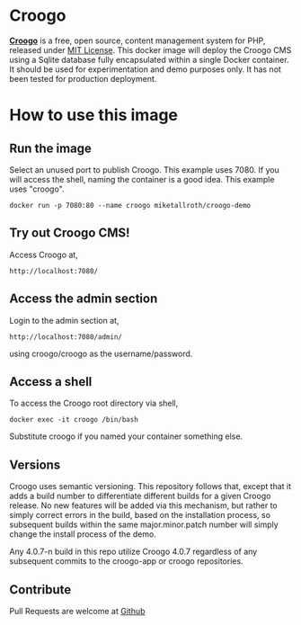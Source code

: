 # Croogo
[**Croogo**](https://croogo.org) is a free, open source, content management system for PHP, released under [MIT License](http://github.com/croogo/croogo/blob/master/LICENSE.txt).
This docker image will deploy the Croogo CMS using a Sqlite database fully encapsulated within a single Docker container. It should be used for experimentation and demo purposes only. It has not been tested for production deployment.

# How to use this image

## Run the image
Select an unused port to publish Croogo. This example uses 7080.
If you will access the shell, naming the container is a good idea. This example uses "croogo".
```
docker run -p 7080:80 --name croogo miketallroth/croogo-demo
```

## Try out Croogo CMS!
Access Croogo at,
```
http://localhost:7080/
```

## Access the admin section
Login to the admin section at,
```
http://localhost:7080/admin/
```
using croogo/croogo as the username/password.

## Access a shell
To access the Croogo root directory via shell,
```
docker exec -it croogo /bin/bash
```
Substitute croogo if you named your container something else.

## Versions
Croogo uses semantic versioning. This repository follows that, except that it adds a build number to differentiate different builds for a given Croogo release. No new features will be added via this mechanism, but rather to simply correct errors in the build, based on the installation process, so subsequent builds within the same major.minor.patch number will simply change the install process of the demo.

Any 4.0.7-n build in this repo utilize Croogo 4.0.7 regardless of any subsequent commits to the croogo-app or croogo repositories.

## Contribute
Pull Requests are welcome at [Github](https://github.com/miketallroth/croogo-docker)
